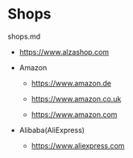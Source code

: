 # Shops

shops.md

*   https://www.alzashop.com

*   Amazon

    *   https://www.amazon.de
    
    *   https://www.amazon.co.uk
    
    *   https://www.amazon.com

*   Alibaba(AliExpress)

    *   https://www.aliexpress.com
